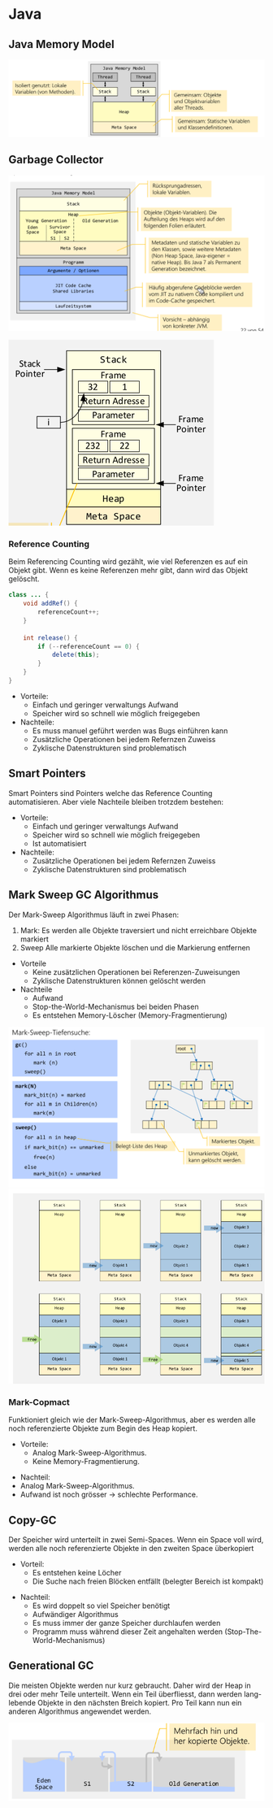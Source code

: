 # Java

## Java Memory Model

![image-20221206112656591](res/Java/image-20221206112656591.png)

## Garbage Collector

![image-20221213105441899](res/Java/image-20221213105441899.png)

![image-20221213110045747](res/Java/image-20221213110045747.png)

### Reference Counting

Beim Referencing Counting wird gezählt, wie viel Referenzen es auf ein Objekt gibt. Wenn es keine Referenzen mehr gibt, dann wird das Objekt gelöscht.

```java
class ... {
    void addRef() {
        referenceCount++;
    }

    int release() {
        if (--referenceCount == 0) {
            delete(this);
        }
    }
}
```

* Vorteile:
    * Einfach und geringer verwaltungs Aufwand
    * Speicher wird so schnell wie möglich freigegeben
* Nachteile: 
  * Es muss manuel geführt werden was Bugs einführen kann
  * Zusätzliche Operationen bei jedem Refernzen Zuweiss
  * Zyklische Datenstrukturen sind problematisch

## Smart Pointers

Smart Pointers sind Pointers welche das Reference Counting automatisieren. Aber viele Nachteile bleiben trotzdem bestehen:

* Vorteile:
  * Einfach und geringer verwaltungs Aufwand
  * Speicher wird so schnell wie möglich freigegeben
  * Ist automatisiert
* Nachteile: 
  * Zusätzliche Operationen bei jedem Refernzen Zuweiss
  * Zyklische Datenstrukturen sind problematisch

## Mark Sweep GC Algorithmus

Der Mark-Sweep Algorithmus läuft in zwei Phasen:

1) Mark:
   Es werden alle Objekte traversiert und nicht erreichbare Objekte markiert
2) Sweep
   Alle markierte Objekte löschen und die Markierung entfernen

* Vorteile
  * Keine zusätzlichen Operationen bei Referenzen-Zuweisungen
  * Zyklische Datenstrukturen können gelöscht werden
* Nachteile
  * Aufwand
  * Stop-the-World-Mechanismus bei beiden Phasen
  * Es entstehen Memory-Löscher (Memory-Fragmentierung)

<img src="res/Java/image-20221213111810597.png" alt="image-20221213111810597" style="zoom:67%;" />

<img src="res/Java/image-20221213111822314.png" alt="image-20221213111822314" style="zoom:67%;" />

### Mark-Copmact

Funktioniert gleich wie der Mark-Sweep-Algorithmus, aber es werden alle noch referenzierte Objekte zum Begin des Heap kopiert.

+ Vorteile:
  + Analog Mark-Sweep-Algorithmus.
  + Keine Memory-Fragmentierung.
- Nachteil:
- Analog Mark-Sweep-Algorithmus.
- Aufwand ist noch grösser → schlechte Performance.

## Copy-GC

Der Speicher wird unterteilt in zwei Semi-Spaces. Wenn ein Space voll wird, werden alle noch referenzierte Objekte in den zweiten Space überkopiert

+ Vorteil:
  + Es entstehen keine Löcher
  + Die Suche nach freien Blöcken entfällt (belegter Bereich ist kompakt)
- Nachteil:
  - Es wird doppelt so viel Speicher benötigt
  - Aufwändiger Algorithmus
  - Es muss immer der ganze Speicher durchlaufen werden
  - Programm muss während dieser Zeit angehalten werden (Stop-The-World-Mechanismus)

## Generational GC

Die meisten Objekte werden nur kurz gebraucht. Daher wird der Heap in drei oder mehr Teile unterteilt. Wenn ein Teil überfliesst, dann werden lang-lebende Objekte in den nächsten Breich kopiert. Pro Teil kann nun ein anderen Algorithmus angewendet werden.

![image-20221213112621124](res/Java/image-20221213112621124.png)